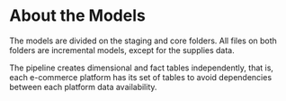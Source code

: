 # About the Models

The models are divided on the staging and core folders. All files on both folders are incremental models, except for the supplies data.

The pipeline creates dimensional and fact tables independently, that is, each e-commerce platform has its set of tables to avoid dependencies between each platform data availability.
